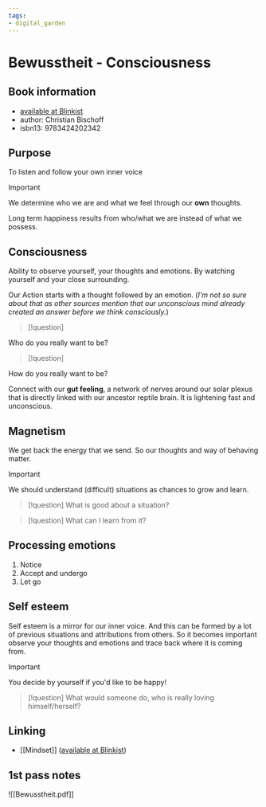 ```yaml
---
tags: 
- digital_garden
---
```

# Bewusstheit - Consciousness
## Book information
+ [available at Blinkist](https://www.blinkist.com/en/nc/browse/books/bewusstheit-de?r=1&st=bewusstheit)
+ author: Christian Bischoff
+ isbn13: 9783424202342

## Purpose
To listen and follow your own inner voice

> [!important]
> 
We determine who we are and what we feel through our **own** thoughts.

Long term happiness results from who/what we are instead of what we possess.

## Consciousness
Ability to observe yourself, your thoughts and emotions. By watching yourself and your close surrounding.

Our Action starts with a thought followed by an emotion. (*I'm not so sure about that as other sources mention that our unconscious mind already created an answer before we think consciously.*)

> [!question]
> 
Who do you really want to be?

> [!question]
> 
How do you really want to be?

Connect with our **gut feeling**, a network of nerves around our solar plexus that is directly linked with our ancestor reptile brain. It is lightening fast and unconscious.

## Magnetism
We get back the energy that we send. So our thoughts and way of behaving matter. 

> [!important]
> We should understand (difficult) situations as chances to grow and learn.

> [!question]
> What is good about a situation? 

> [!question]
> What can I learn from it?

## Processing emotions
1. Notice
2. Accept and undergo
3. Let go

## Self esteem
Self esteem is a mirror for our inner voice. And this can be formed by a lot of previous situations and attributions from others. So it becomes important observe your thoughts and emotions and trace back where it is coming from.

> [!important]
> You decide by yourself if you'd like to be happy!

> [!question]
> What would someone do, who is really loving himself/herself?

## Linking
+ [[Mindset]] ([available at Blinkist](https://www.blinkist.com/en/nc/browse/books/mindset-en?r=1&st=mindset))

## 1st pass notes
![[Bewusstheit.pdf]]


